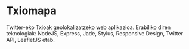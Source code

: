 Txiomapa
========
Twitter-eko Txioak geolokalizatzeko web aplikazioa.
Erabiliko diren teknologiak: NodeJS, Express, Jade, Stylus, Responsive Design, Twitter API, LeafletJS etab.
